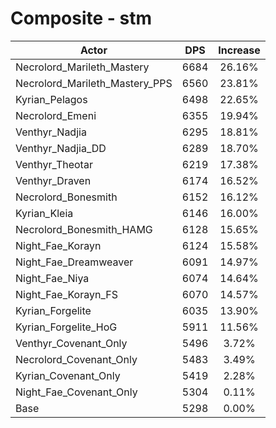 # Composite - stm
| Actor | DPS | Increase |
|---|:---:|:---:|
|Necrolord_Marileth_Mastery|6684|26.16%|
|Necrolord_Marileth_Mastery_PPS|6560|23.81%|
|Kyrian_Pelagos|6498|22.65%|
|Necrolord_Emeni|6355|19.94%|
|Venthyr_Nadjia|6295|18.81%|
|Venthyr_Nadjia_DD|6289|18.70%|
|Venthyr_Theotar|6219|17.38%|
|Venthyr_Draven|6174|16.52%|
|Necrolord_Bonesmith|6152|16.12%|
|Kyrian_Kleia|6146|16.00%|
|Necrolord_Bonesmith_HAMG|6128|15.65%|
|Night_Fae_Korayn|6124|15.58%|
|Night_Fae_Dreamweaver|6091|14.97%|
|Night_Fae_Niya|6074|14.64%|
|Night_Fae_Korayn_FS|6070|14.57%|
|Kyrian_Forgelite|6035|13.90%|
|Kyrian_Forgelite_HoG|5911|11.56%|
|Venthyr_Covenant_Only|5496|3.72%|
|Necrolord_Covenant_Only|5483|3.49%|
|Kyrian_Covenant_Only|5419|2.28%|
|Night_Fae_Covenant_Only|5304|0.11%|
|Base|5298|0.00%|
